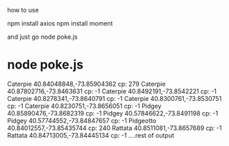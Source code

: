 how to use 

npm install axios 
npm install moment

and just go node poke.js

# node poke.js
Caterpie 40.84048848,-73.85904362 cp: 279
Caterpie 40.87802716,-73.8463631 cp: -1
Caterpie 40.8492191,-73.8542221 cp: -1
Caterpie 40.8278341,-73.8640791 cp: -1
Caterpie 40.8300761,-73.8530751 cp: -1
Caterpie 40.8230751,-73.8656051 cp: -1
Pidgey 40.85890476,-73.8682319 cp: -1
Pidgey 40.57846622,-73.8491198 cp: -1
Pidgey 40.57744552,-73.84847657 cp: -1
Pidgeotto 40.84012557,-73.85435744 cp: 240
Rattata 40.8511081,-73.8657689 cp: -1
Rattata 40.84713005,-73.84445134 cp: -1
....rest of output
